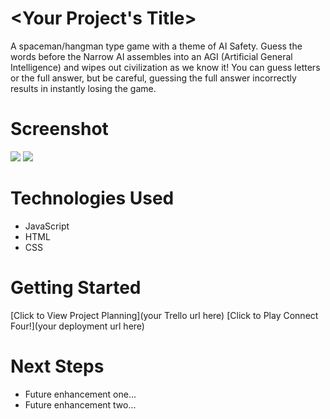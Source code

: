 # <Your Project's Title>
A spaceman/hangman type game with a theme of AI Safety. Guess the words before the Narrow AI assembles into an AGI (Artificial General Intelligence) and wipes out civilization as we know it! You can guess letters or the full answer, but be careful, guessing the full answer incorrectly results in instantly losing the game.

# Screenshot

<img src="url to your image on imgur">
<img src="url to your image on imgur">

# Technologies Used

- JavaScript
- HTML
- CSS

# Getting Started

[Click to View Project Planning](your Trello url here)
[Click to Play Connect Four!](your deployment url here)

# Next Steps

- Future enhancement one...
- Future enhancement two... 